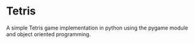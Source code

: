 # Tetris
A simple Tetris game implementation in python using the pygame module and object oriented programming.